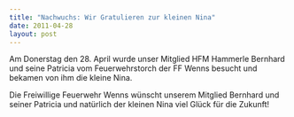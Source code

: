 ```yaml
---
title: "Nachwuchs: Wir Gratulieren zur kleinen Nina"
date: 2011-04-28
layout: post
---
```


Am Donerstag den 28. April wurde unser Mitglied HFM Hammerle Bernhard und seine Patricia vom Feuerwehrstorch der FF Wenns besucht und bekamen von ihm die kleine Nina.

Die Freiwillige Feuerwehr Wenns wünscht unserem Mitglied Bernhard und seiner Patricia und natürlich der kleinen Nina viel Glück für die Zukunft!